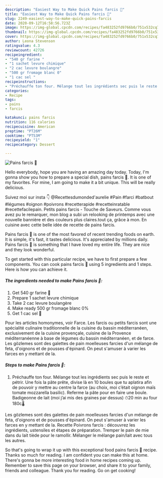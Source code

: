 ```yaml
---
description: "Easiest Way to Make Quick Pains farcis 🥯"
title: "Easiest Way to Make Quick Pains farcis 🥯"
slug: 2249-easiest-way-to-make-quick-pains-farcis
date: 2020-09-12T16:58:56.723Z
image: https://img-global.cpcdn.com/recipes/fa483252fd9766b0/751x532cq70/pains-farcis-🥯-photo-principale-de-la-recette.jpg
thumbnail: https://img-global.cpcdn.com/recipes/fa483252fd9766b0/751x532cq70/pains-farcis-🥯-photo-principale-de-la-recette.jpg
cover: https://img-global.cpcdn.com/recipes/fa483252fd9766b0/751x532cq70/pains-farcis-🥯-photo-principale-de-la-recette.jpg
author: Leona Stevenson
ratingvalue: 4.3
reviewcount: 42726
recipeingredient:
- "540 gr farine "
- "1 sachet levure chimique"
- "2 cac levure boulangre"
- "500 gr fromage blanc 0"
- "1 cac sel "
recipeinstructions:
- "Préchauffe ton four. Mélange tout les ingrédients sec puis le reste et pétrir. Une fois la pâte prête, divise là en 10 boules que tu aplatira afin de pouvoir y mettre au centre la farce (au choix, moi c’était oignon maïs tomate mozzarella basilic). Referme la pâte pour en faire une boule. Badigeonne de lait (moi j’ai mis des graines par dessus) ⏱20 min au four 180c🌡"
categories:
- Recipe
tags:
- pains
- farcis

katakunci: pains farcis 
nutrition: 116 calories
recipecuisine: American
preptime: "PT26M"
cooktime: "PT53M"
recipeyield: "1"
recipecategory: Dessert

---
```



![Pains farcis 🥯](https://img-global.cpcdn.com/recipes/fa483252fd9766b0/751x532cq70/pains-farcis-🥯-photo-principale-de-la-recette.jpg)

Hello everybody, hope you are having an amazing day today. Today, I'm gonna show you how to prepare a special dish, pains farcis 🥯. It is one of my favorites. For mine, I am going to make it a bit unique. This will be really delicious.

Suivez moi sur insta 👇 @Recettesdumonded&#39;aurelie #Pain #farci #batbout #légumes #oignon #poivrons #recetterapide #recetteinratable #recettefacilepain. Petits pains farcis - Touche de Saveurs. Comme vous avez pu le remarquer, mon blog a subi un relooking de printemps avec une nouvelle bannière et des couleurs plus claires.tout ça, grâce à mon. En cuisine avec cette belle idée de recette de pains farcis.

Pains farcis 🥯 is one of the most favored of recent trending foods on earth. It is simple, it's fast, it tastes delicious. It's appreciated by millions daily. Pains farcis 🥯 is something that I have loved my entire life. They are nice and they look wonderful.


To get started with this particular recipe, we have to first prepare a few components. You can cook pains farcis 🥯 using 5 ingredients and 1 steps. Here is how you can achieve it.

<!--inarticleads1-->

##### The ingredients needed to make Pains farcis 🥯:

1. Get 540 gr farine 🌾
1. Prepare 1 sachet levure chimique
1. Take 2 cac levure boulangère
1. Make ready 500 gr fromage blanc 0%
1. Get 1 cac sel 🧂


Pour les articles homonymes, voir Farce. Les farcis ou petits farcis sont une spécialité culinaire traditionnelle de la cuisine du bassin méditerranéen, exclusivement de la cuisine provençale, cuisine de la Provence méditerranéenne à base de légumes du bassin méditerranéen, et de farce. Les gözlemes sont des galettes de pain moelleuses farcies d&#39;un mélange de feta, d&#39;oignons et de pousses d&#39;épinard. On peut s&#39;amuser à varier les farces en y mettant de la. 

<!--inarticleads2-->

##### Steps to make Pains farcis 🥯:

1. Préchauffe ton four. Mélange tout les ingrédients sec puis le reste et pétrir. Une fois la pâte prête, divise là en 10 boules que tu aplatira afin de pouvoir y mettre au centre la farce (au choix, moi c’était oignon maïs tomate mozzarella basilic). Referme la pâte pour en faire une boule. Badigeonne de lait (moi j’ai mis des graines par dessus) ⏱20 min au four 180c🌡


Les gözlemes sont des galettes de pain moelleuses farcies d&#39;un mélange de feta, d&#39;oignons et de pousses d&#39;épinard. On peut s&#39;amuser à varier les farces en y mettant de la. Recette Poivrons farcis : découvrez les ingrédients, ustensiles et étapes de préparation. Tremper le pain de mie dans du lait tiède pour le ramollir. Mélanger le mélange pain/lait avec tous les autres. 

So that's going to wrap it up with this exceptional food pains farcis 🥯 recipe. Thanks so much for reading. I am confident you can make this at home. There's gonna be more interesting food in home recipes coming up. Remember to save this page on your browser, and share it to your family, friends and colleague. Thank you for reading. Go on get cooking!

